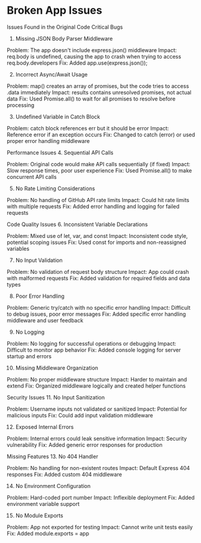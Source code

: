 # Broken App Issues

Issues Found in the Original Code
Critical Bugs
1. Missing JSON Body Parser Middleware

Problem: The app doesn't include express.json() middleware
Impact: req.body is undefined, causing the app to crash when trying to access req.body.developers
Fix: Added app.use(express.json());

2. Incorrect Async/Await Usage

Problem: map() creates an array of promises, but the code tries to access .data immediately
Impact: results contains unresolved promises, not actual data
Fix: Used Promise.all() to wait for all promises to resolve before processing

3. Undefined Variable in Catch Block

Problem: catch block references err but it should be error
Impact: Reference error if an exception occurs
Fix: Changed to catch (error) or used proper error handling middleware

Performance Issues
4. Sequential API Calls

Problem: Original code would make API calls sequentially (if fixed)
Impact: Slow response times, poor user experience
Fix: Used Promise.all() to make concurrent API calls

5. No Rate Limiting Considerations

Problem: No handling of GitHub API rate limits
Impact: Could hit rate limits with multiple requests
Fix: Added error handling and logging for failed requests

Code Quality Issues
6. Inconsistent Variable Declarations

Problem: Mixed use of let, var, and const
Impact: Inconsistent code style, potential scoping issues
Fix: Used const for imports and non-reassigned variables

7. No Input Validation

Problem: No validation of request body structure
Impact: App could crash with malformed requests
Fix: Added validation for required fields and data types

8. Poor Error Handling

Problem: Generic try/catch with no specific error handling
Impact: Difficult to debug issues, poor error messages
Fix: Added specific error handling middleware and user feedback

9. No Logging

Problem: No logging for successful operations or debugging
Impact: Difficult to monitor app behavior
Fix: Added console logging for server startup and errors

10. Missing Middleware Organization

Problem: No proper middleware structure
Impact: Harder to maintain and extend
Fix: Organized middleware logically and created helper functions

Security Issues
11. No Input Sanitization

Problem: Username inputs not validated or sanitized
Impact: Potential for malicious inputs
Fix: Could add input validation middleware

12. Exposed Internal Errors

Problem: Internal errors could leak sensitive information
Impact: Security vulnerability
Fix: Added generic error responses for production

Missing Features
13. No 404 Handler

Problem: No handling for non-existent routes
Impact: Default Express 404 responses
Fix: Added custom 404 middleware

14. No Environment Configuration

Problem: Hard-coded port number
Impact: Inflexible deployment
Fix: Added environment variable support

15. No Module Exports

Problem: App not exported for testing
Impact: Cannot write unit tests easily
Fix: Added module.exports = app
